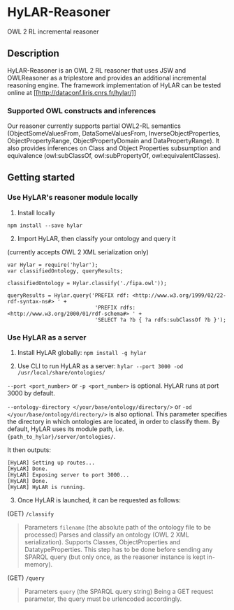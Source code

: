 # HyLAR-Reasoner #

OWL 2 RL incremental reasoner

## Description ###

HyLAR-Reasoner is an OWL 2 RL reasoner that uses JSW and OWLReasoner as a triplestore and provides an additional incremental reasoning engine.
The framework implementation of HyLAR can be tested online at [[http://dataconf.liris.cnrs.fr/hylar/]]

### Supported OWL constructs and inferences ###

Our reasoner currently supports partial OWL2-RL semantics (ObjectSomeValuesFrom, DataSomeValuesFrom, InverseObjectProperties, ObjectPropertyRange, ObjectPropertyDomain and DataPropertyRange).
It also provides inferences on Class and Object Properties subsumption and equivalence (owl:subClassOf, owl:subPropertyOf, owl:equivalentClasses).

## Getting started ##

### Use HyLAR's reasoner module locally ###

1) Install locally

`npm install --save hylar`

2) Import HyLAR, then classify your ontology and query it

(currently accepts OWL 2 XML serialization only)

```
var Hylar = require('hylar');
var classifiedOntology, queryResults;

classifiedOntology = Hylar.classify('./fipa.owl'));

queryResults = Hylar.query('PREFIX rdf: <http://www.w3.org/1999/02/22-rdf-syntax-ns#> ' +
                            'PREFIX rdfs: <http://www.w3.org/2000/01/rdf-schema#> ' +
                            'SELECT ?a ?b { ?a rdfs:subClassOf ?b }');
```

### Use HyLAR as a server ###

1) Install HyLAR globally:
`npm install -g hylar`

2) Use CLI to run HyLAR as a server:
`hylar --port 3000 -od /usr/local/share/ontologies/`

`--port <port_number>` or `-p <port_number>` is optional. HyLAR runs at port 3000 by default.

`--ontology-directory </your/base/ontology/directory/>` or `-od </your/base/ontology/directory/>` is also optional.
This parameter specifies the directory in which ontologies are located, in order to classify them. By default, HyLAR uses its module path, i.e. `{path_to_hylar}/server/ontologies/`.

It then outputs:
```
[HyLAR] Setting up routes...
[HyLAR] Done.
[HyLAR] Exposing server to port 3000...
[HyLAR] Done.
[HyLAR] HyLAR is running.
```

3) Once HyLAR is launched, it can be requested as follows:

(GET) `/classify`
> Parameters
`filename` (the absolute path of the ontology file to be processed)
Parses and classify an ontology (OWL 2 XML serialization). Supports Classes, ObjectProperties and DatatypeProperties. This step has to be done before sending any SPARQL query (but only once, as the reasoner instance is kept in-memory).

(GET) `/query`
> Parameters
`query` (the SPARQL query string)
Being a GET request parameter, the query must be urlencoded accordingly.